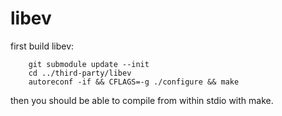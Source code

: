 libev
=======

first build libev:

        git submodule update --init
        cd ../third-party/libev
        autoreconf -if && CFLAGS=-g ./configure && make

then you should be able to compile from within stdio with make.
